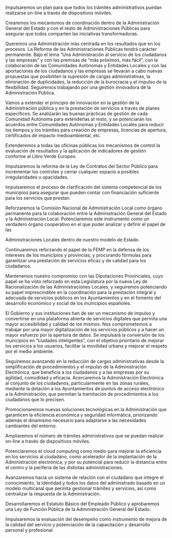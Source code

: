 Impulsaremos un plan para que todos los trámites administrativos puedan realizarse on-line a través de
dispositivos móviles.

Crearemos los mecanismos de coordinación dentro de la Administración General del Estado y con el
resto de Administraciones Públicas para asegurar que todos comparten las iniciativas transformadoras.

Queremos una Administración más centrada en los resultados que en los procesos. La Reforma de las
Administraciones Públicas tendrá carácter permanente. Bajo el lema “Una Administración al servicio de
los ciudadanos y las empresas” y con las premisas de “más próximos, más fácil”, con la colaboración
de las Comunidades Autónomas y Entidades Locales y con las aportaciones de los ciudadanos y las
empresas se llevarán a cabo nuevas propuestas que posibiliten la supresión de cargas administrativas,
la eliminación de duplicidades, la reducción de la burocracia y el impulso de la flexibilidad. Seguiremos
trabajando por una gestión innovadora de la Administración Pública.

Vamos a extender el principio de innovación en la gestión de la Administración pública y en la prestación
de servicios a través de planes específicos. Se analizarán las buenas prácticas de gestión de cada
Comunidad Autónoma para extenderlas al resto, y se potenciarán los acuerdos entre Comunidades
Autónomas y Entidades Locales para reducir los tiempos y los trámites para creación de empresas,
licencias de apertura, certificados de impacto medioambiental, etc.

Extenderemos a todas las oficinas públicas los mecanismos de control la evaluación de resultados y la
aplicación de indicadores de gestión conforme al Libro Verde Europeo.

Impulsaremos la reforma de la Ley de Contratos del Sector Público para incrementar los controles y
cerrar cualquier espacio a posibles irregularidades u opacidades.

Impulsaremos el proceso de clarificación del sistema competencial de los municipios para asegurar
que pueden contar con financiación suficiente para los servicios que prestan.

Reforzaremos la Comisión Nacional de Administración Local como órgano permanente para la colaboración
entre la Administración General del Estado y la Administración Local. Potenciaremos este
instrumento como un verdadero órgano cooperativo en el que poder analizar y definir el papel de las

Administraciones Locales dentro de nuestro modelo de Estado.

Continuaremos reforzando el papel de la FEMP en la defensa de los intereses de los municipios y provincias,
y procurando fórmulas para garantizar una prestación de servicios eficaz y de calidad para los
ciudadanos.

Mantenemos nuestro compromiso con las Diputaciones Provinciales, cuyo papel se ha visto reforzado
en esta Legislatura por la nueva Ley de Racionalización de las Administraciones Locales, y seguiremos
potenciando su papel imprescindible en la coordinación para la prestación integral y adecuada
de servicios públicos en los Ayuntamientos y en el fomento del desarrollo económico y social de los
municipios españoles.

El Gobierno y sus instituciones han de ser un mecanismo de impulso y convertirse en una plataforma
abierta de servicios digitales que permita una mayor accesibilidad y calidad de los mismos. Nos comprometemos a trabajar por una mayor digitalización de los servicios públicos y a hacer un mayor esfuerzo
por la apertura de datos. Se impulsará la conversión de los municipios en “ciudades inteligentes”, con
el objetivo prioritario de mejorar los servicios a los usuarios, facilitar la movilidad urbana y mejorar el
respeto por el medio ambiente.

Seguiremos avanzando en la reducción de cargas administrativas desde la simplificación de procedimientos
y el impulso de la Administración Electrónica, que beneficia a los ciudadanos y a las empresas
por su agilidad, comodidad y eficacia. Acercaremos la Administración Electrónica al conjunto de los ciudadanos,
particularmente en las zonas rurales, mediante la dotación a los Ayuntamientos de puntos de
acceso electrónico a la Administración, que permitan la tramitación de procedimientos a los ciudadanos
que lo precisen.

Promocionaremos nuevas soluciones tecnológicas en la Administración que garanticen la eficiencia
económica y seguridad informática, priorizando además el dinamismo necesario para adaptarse a las
necesidades cambiantes del entorno.

Ampliaremos el número de trámites administrativos que se puedan realizar on-line a través de dispositivos
móviles.

Potenciaremos el cloud computing como medio para mejorar la eficiencia en los servicios al ciudadano,
como acelerador de la implantación de la Administración electrónica, y por su potencial para reducir la
distancia entre el centro y la periferia de las distintas administraciones.

Avanzaremos hacia un sistema de relación con el ciudadano que integre el conocimiento, la identidad
y todos los datos del administrado basado en un modelo multicanal que permita gestionar trámites y
servicios, así como centralizar la respuesta de la Administración.

Desarrollaremos el Estatuto Básico del Empleado Público y aprobaremos una Ley de Función Pública
de la Administración General del Estado.

Impulsaremos la evaluación del desempeño como instrumento de mejora de la calidad del servicio y
potenciación de la capacitación y desarrollo personal y profesional.
